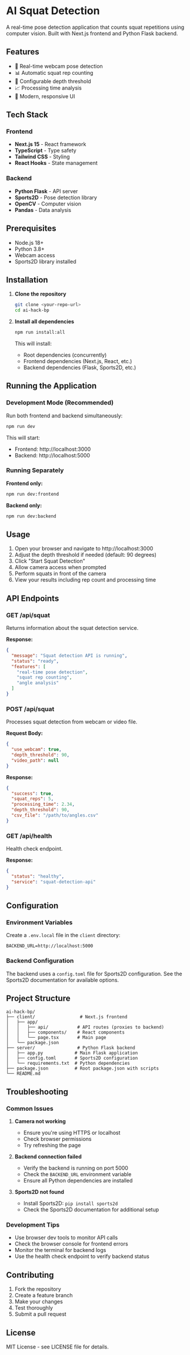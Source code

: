 # AI Squat Detection

A real-time pose detection application that counts squat repetitions using computer vision. Built with Next.js frontend and Python Flask backend.

## Features

- 🎥 Real-time webcam pose detection
- 📊 Automatic squat rep counting
- 🎯 Configurable depth threshold
- 📈 Processing time analysis
- 🎨 Modern, responsive UI

## Tech Stack

### Frontend

- **Next.js 15** - React framework
- **TypeScript** - Type safety
- **Tailwind CSS** - Styling
- **React Hooks** - State management

### Backend

- **Python Flask** - API server
- **Sports2D** - Pose detection library
- **OpenCV** - Computer vision
- **Pandas** - Data analysis

## Prerequisites

- Node.js 18+
- Python 3.8+
- Webcam access
- Sports2D library installed

## Installation

1. **Clone the repository**

   ```bash
   git clone <your-repo-url>
   cd ai-hack-bp
   ```

2. **Install all dependencies**

   ```bash
   npm run install:all
   ```

   This will install:

   - Root dependencies (concurrently)
   - Frontend dependencies (Next.js, React, etc.)
   - Backend dependencies (Flask, Sports2D, etc.)

## Running the Application

### Development Mode (Recommended)

Run both frontend and backend simultaneously:

```bash
npm run dev
```

This will start:

- Frontend: http://localhost:3000
- Backend: http://localhost:5000

### Running Separately

**Frontend only:**

```bash
npm run dev:frontend
```

**Backend only:**

```bash
npm run dev:backend
```

## Usage

1. Open your browser and navigate to http://localhost:3000
2. Adjust the depth threshold if needed (default: 90 degrees)
3. Click "Start Squat Detection"
4. Allow camera access when prompted
5. Perform squats in front of the camera
6. View your results including rep count and processing time

## API Endpoints

### GET /api/squat

Returns information about the squat detection service.

**Response:**

```json
{
  "message": "Squat detection API is running",
  "status": "ready",
  "features": [
    "real-time pose detection",
    "squat rep counting",
    "angle analysis"
  ]
}
```

### POST /api/squat

Processes squat detection from webcam or video file.

**Request Body:**

```json
{
  "use_webcam": true,
  "depth_threshold": 90,
  "video_path": null
}
```

**Response:**

```json
{
  "success": true,
  "squat_reps": 5,
  "processing_time": 2.34,
  "depth_threshold": 90,
  "csv_file": "/path/to/angles.csv"
}
```

### GET /api/health

Health check endpoint.

**Response:**

```json
{
  "status": "healthy",
  "service": "squat-detection-api"
}
```

## Configuration

### Environment Variables

Create a `.env.local` file in the `client` directory:

```env
BACKEND_URL=http://localhost:5000
```

### Backend Configuration

The backend uses a `config.toml` file for Sports2D configuration. See the Sports2D documentation for available options.

## Project Structure

```
ai-hack-bp/
├── client/                 # Next.js frontend
│   ├── app/
│   │   ├── api/           # API routes (proxies to backend)
│   │   ├── components/    # React components
│   │   └── page.tsx       # Main page
│   └── package.json
├── server/                # Python Flask backend
│   ├── app.py            # Main Flask application
│   ├── config.toml       # Sports2D configuration
│   └── requirements.txt  # Python dependencies
├── package.json          # Root package.json with scripts
└── README.md
```

## Troubleshooting

### Common Issues

1. **Camera not working**

   - Ensure you're using HTTPS or localhost
   - Check browser permissions
   - Try refreshing the page

2. **Backend connection failed**

   - Verify the backend is running on port 5000
   - Check the `BACKEND_URL` environment variable
   - Ensure all Python dependencies are installed

3. **Sports2D not found**
   - Install Sports2D: `pip install sports2d`
   - Check the Sports2D documentation for additional setup

### Development Tips

- Use browser dev tools to monitor API calls
- Check the browser console for frontend errors
- Monitor the terminal for backend logs
- Use the health check endpoint to verify backend status

## Contributing

1. Fork the repository
2. Create a feature branch
3. Make your changes
4. Test thoroughly
5. Submit a pull request

## License

MIT License - see LICENSE file for details.
